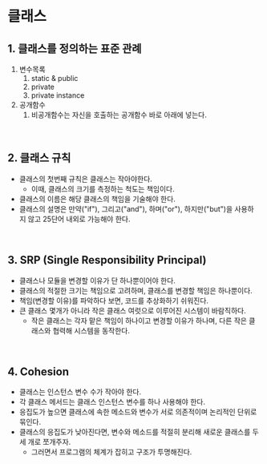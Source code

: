 # 클래스

## 1. 클래스를 정의하는 표준 관례

1. 변수목록
    1. static & public
    2. private
    3. private instance
2. 공개함수
    1. 비공개함수는 자신을 호출하는 공개함수 바로 아래에 넣는다.

<br>

## 2. 클래스 규칙
- 클래스의 첫번째 규칙은 클래스는 작아야한다.
    * 이때, 클래스의 크기를 측정하는 척도는 책임이다.
- 클래스의 이름은 해당 클래스의 책임을 기술해야 한다.
- 클래스의 설명은 만약("if"), 그리고("and"), 하며("or"), 하지만("but")을 사용하지 않고 25단어 내외로 가능해야 한다.

<br>

## 3. SRP (Single Responsibility Principal)
- 클래스나 모듈을 변경할 이유가 단 하나뿐이어야 한다.
- 클래스의 적절한 크기는 책임으로 고려하며, 클래스를 변경할 책임은 하나뿐이다.
- 책임(변경할 이유)를 파악하다 보면, 코드를 추상화하기 쉬워진다.
- 큰 클래스 몇개가 아니라 작은 클래스 여럿으로 이루어진 시스템이 바람직하다.
    * 작은 클래스는 각자 맡은 책임이 하나이고 변경할 이유가 하나며, 다른 작은 클래스와 협력해 시스템을 동작한다.

<br>

## 4. Cohesion
- 클래스는 인스턴스 변수 수가 작아야 한다.
- 각 클래스 메서드는 클래스 인스턴스 변수를 하나 사용해야 한다.
- 응집도가 높으면 클래스에 속한 메소드와 변수가 서로 의존적이며 논리적인 단위로 묶인다.
- 클래스의 응집도가 낮아진다면, 변수와 메소드를 적절히 분리해 새로운 클래스를 두세 개로 쪼개주자.
    * 그러면서 프로그램의 체계가 잡히고 구조가 투명해진다.
